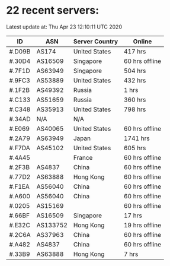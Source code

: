 # 22 recent servers:

Latest update at: Thu Apr 23 12:10:11 UTC 2020

| ID | ASN | Server Country | Online |
| -- | --- | -------------- | ------ |
| #.D09B | AS174 | United States | 417 hrs |
| #.30D4 | AS16509 | Singapore | 60 hrs offline |
| #.7F1D | AS63949 | Singapore | 504 hrs |
| #.9FC3 | AS53889 | United States | 432 hrs |
| #.1F2B | AS49392 | Russia | 1 hrs |
| #.C133 | AS51659 | Russia | 360 hrs |
| #.C348 | AS35913 | United States | 798 hrs |
| #.34AD | N/A | N/A | |
| #.E069 | AS40065 | United States | 60 hrs offline |
| #.2A79 | AS63949 | Japan | 1741 hrs |
| #.F7DA | AS45102 | United States | 605 hrs |
| #.4A45 |  | France | 60 hrs offline |
| #.2F3B | AS4837 | China | 60 hrs offline |
| #.77D2 | AS63888 | Hong Kong | 60 hrs offline |
| #.F1EA | AS56040 | China | 60 hrs offline |
| #.A600 | AS56040 | China | 60 hrs offline |
| #.0205 | AS15169 |  | 60 hrs offline |
| #.66BF | AS16509 | Singapore | 17 hrs |
| #.E32C | AS133752 | Hong Kong | 19 hrs offline |
| #.2C6A | AS37963 | China | 60 hrs offline |
| #.A482 | AS4837 | China | 60 hrs offline |
| #.33B9 | AS63888 | Hong Kong | 7 hrs |

